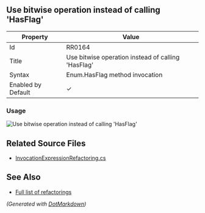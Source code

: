 ## Use bitwise operation instead of calling 'HasFlag'

| Property           | Value                                              |
| ------------------ | -------------------------------------------------- |
| Id                 | RR0164                                             |
| Title              | Use bitwise operation instead of calling 'HasFlag' |
| Syntax             | Enum\.HasFlag method invocation                    |
| Enabled by Default | &#x2713;                                           |

### Usage

![Use bitwise operation instead of calling 'HasFlag'](../../images/refactorings/UseBitwiseOperationInsteadOfCallingHasFlag.png)

## Related Source Files

* [InvocationExpressionRefactoring.cs](../../src/Refactorings/CSharp/Refactorings/InvocationExpressionRefactoring.cs)

## See Also

* [Full list of refactorings](Refactorings.md)

*\(Generated with [DotMarkdown](http://github.com/JosefPihrt/DotMarkdown)\)*
